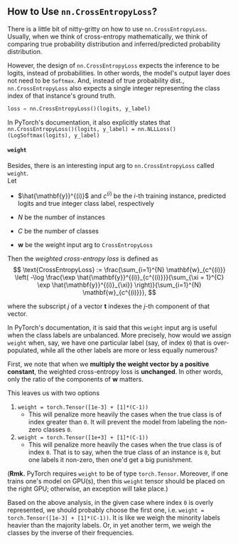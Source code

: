 ## How to Use `nn.CrossEntropyLoss`?
There is a little bit of nitty-gritty on how to use `nn.CrossEntropyLoss`.
Usually, when we think of cross-entropy mathematically,
we think of comparing true probability distribution and
inferred/predicted probability distribution.

However, the design of `nn.CrossEntropyLoss` expects
the inference to be logits, instead of probabilities.
In other words, the model's output layer does not need
to be `Softmax`. And, instead of true probability dist.,
`nn.CrossEntropyLoss` also expects a single integer representing the
class index of that instance's ground truth.
```python
loss = nn.CrossEntropyLoss()(logits, y_label)
```

In PyTorch's documentation, it also explicitly states
that `nn.CrossEntropyLoss()(logits, y_label) = nn.NLLLoss()(LogSoftmax(logits), y_label)`

#### `weight`
Besides, there is an interesting input arg to `nn.CrossEntropyLoss` called `weight`.<br>
Let

- $\hat{\mathbf{y}}^{(i)}$ and $c^{(i)}$ be the $i$-th training instance, predicted logits and true integer class label, respectively

- $N$ be the number of instances
- $C$ be the number of classes
- $\mathbf{w}$ be the weight input arg to `CrossEntropyLoss`

Then the _weighted cross-entropy loss_ is defined as
$$
\text{CrossEntropyLoss} := \frac{\sum_{i=1}^{N} \mathbf{w}_{c^{(i)}} \left( -\log
\frac{\exp \hat{\mathbf{y}}^{(i)}_{c^{(i)}}}{\sum_{\xi = 1}^{C} \exp \hat{\mathbf{y}}^{(i)}_{\xi}}
\right)}{\sum_{i=1}^{N} \mathbf{w}_{c^{(i)}}},
$$

where the subscript $j$ of a vector $\mathbf{t}$ indexes the $j$-th component of that vector.

In PyTorch's documentation, it is said that this `weight` input arg is useful when the class labels are unbalanced. More precisely, how would we assign `weight` when, say, we have one particular label (say, of index `0`) that is over-populated, while all the other labels are more or less equally numerous?

First, we note that when we **multiply the weight vector by a positive constant**, the weighted cross-entropy loss is **unchanged**. In other words, only the ratio of the components of $\mathbf{w}$ matters.

This leaves us with two options

1. `weight = torch.Tensor([1e-3] + [1]*(C-1))`
    - This will penalize more heavily the cases when the true class is of index greater than `0`. It will prevent the model from labeling the non-zero classes `0`.
1. `weight = torch.Tensor([1e+3] + [1]*(C-1))`
    - This will penalize more heavily the cases when the true class is of index `0`. That is to say, when the true class of an instance is `0`, but one labels it non-zero, then one'd get a big punishment.

(**Rmk.** PyTorch requires `weight` to be of type `torch.Tensor`. Moreover, if one trains one's model on GPU(s), then this `weight` tensor should be placed on the right GPU; otherwise, an exception will take place.)

Based on the above analysis, in the given case where index `0` is overly represented, we should probably choose the first one, i.e. `weight = torch.Tensor([1e-3] + [1]*(C-1))`. It is like we weigh the minority labels heavier than the majority labels. Or, in yet another term, we weigh the classes by the inverse of their frequencies.
